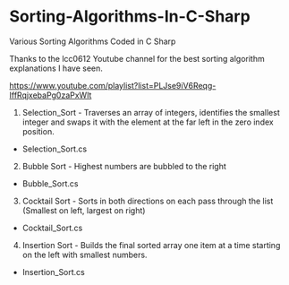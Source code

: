 # Sorting-Algorithms-In-C-Sharp
Various Sorting Algorithms Coded in C Sharp

Thanks to the lcc0612 Youtube channel for the best sorting algorithm explanations I have seen.

  https://www.youtube.com/playlist?list=PLJse9iV6Reqg-IffRqjxebaPg0zaPxWlt
  
1. Selection_Sort - Traverses an array of integers, identifies the smallest integer and swaps it with the element at the far left in the zero index position.
 - Selection_Sort.cs
 
2. Bubble Sort - Highest numbers are bubbled to the right
 - Bubble_Sort.cs
 
3. Cocktail Sort - Sorts in both directions on each pass through the list (Smallest on left, largest on right)
 - Cocktail_Sort.cs

4. Insertion Sort - Builds the final sorted array one item at a time starting on the left with smallest numbers.
 - Insertion_Sort.cs
